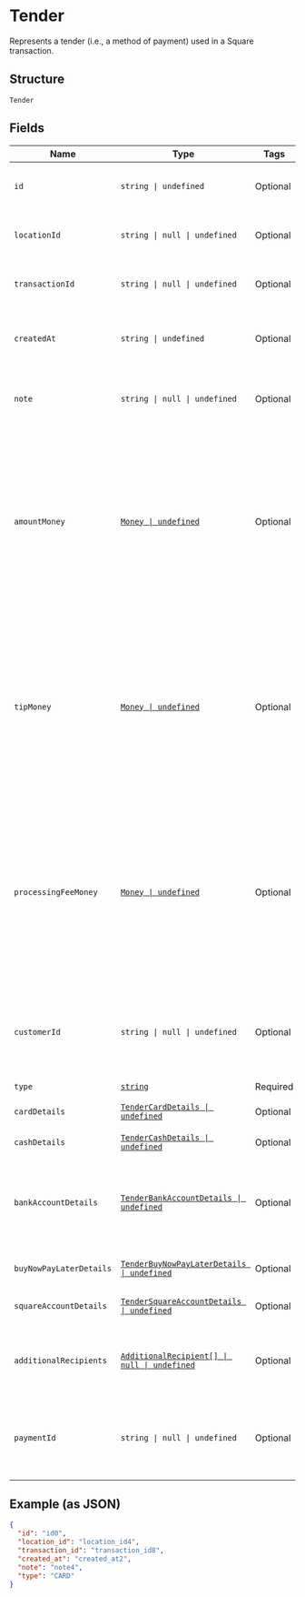 
# Tender

Represents a tender (i.e., a method of payment) used in a Square transaction.

## Structure

`Tender`

## Fields

| Name | Type | Tags | Description |
|  --- | --- | --- | --- |
| `id` | `string \| undefined` | Optional | The tender's unique ID. It is the associated payment ID.<br>**Constraints**: *Maximum Length*: `192` |
| `locationId` | `string \| null \| undefined` | Optional | The ID of the transaction's associated location.<br>**Constraints**: *Maximum Length*: `50` |
| `transactionId` | `string \| null \| undefined` | Optional | The ID of the tender's associated transaction.<br>**Constraints**: *Maximum Length*: `192` |
| `createdAt` | `string \| undefined` | Optional | The timestamp for when the tender was created, in RFC 3339 format.<br>**Constraints**: *Maximum Length*: `32` |
| `note` | `string \| null \| undefined` | Optional | An optional note associated with the tender at the time of payment.<br>**Constraints**: *Maximum Length*: `500` |
| `amountMoney` | [`Money \| undefined`](../../doc/models/money.md) | Optional | Represents an amount of money. `Money` fields can be signed or unsigned.<br>Fields that do not explicitly define whether they are signed or unsigned are<br>considered unsigned and can only hold positive amounts. For signed fields, the<br>sign of the value indicates the purpose of the money transfer. See<br>[Working with Monetary Amounts](https://developer.squareup.com/docs/build-basics/working-with-monetary-amounts)<br>for more information. |
| `tipMoney` | [`Money \| undefined`](../../doc/models/money.md) | Optional | Represents an amount of money. `Money` fields can be signed or unsigned.<br>Fields that do not explicitly define whether they are signed or unsigned are<br>considered unsigned and can only hold positive amounts. For signed fields, the<br>sign of the value indicates the purpose of the money transfer. See<br>[Working with Monetary Amounts](https://developer.squareup.com/docs/build-basics/working-with-monetary-amounts)<br>for more information. |
| `processingFeeMoney` | [`Money \| undefined`](../../doc/models/money.md) | Optional | Represents an amount of money. `Money` fields can be signed or unsigned.<br>Fields that do not explicitly define whether they are signed or unsigned are<br>considered unsigned and can only hold positive amounts. For signed fields, the<br>sign of the value indicates the purpose of the money transfer. See<br>[Working with Monetary Amounts](https://developer.squareup.com/docs/build-basics/working-with-monetary-amounts)<br>for more information. |
| `customerId` | `string \| null \| undefined` | Optional | If the tender is associated with a customer or represents a customer's card on file,<br>this is the ID of the associated customer.<br>**Constraints**: *Maximum Length*: `191` |
| `type` | [`string`](../../doc/models/tender-type.md) | Required | Indicates a tender's type. |
| `cardDetails` | [`TenderCardDetails \| undefined`](../../doc/models/tender-card-details.md) | Optional | Represents additional details of a tender with `type` `CARD` or `SQUARE_GIFT_CARD` |
| `cashDetails` | [`TenderCashDetails \| undefined`](../../doc/models/tender-cash-details.md) | Optional | Represents the details of a tender with `type` `CASH`. |
| `bankAccountDetails` | [`TenderBankAccountDetails \| undefined`](../../doc/models/tender-bank-account-details.md) | Optional | Represents the details of a tender with `type` `BANK_ACCOUNT`.<br><br>See [BankAccountPaymentDetails](../../doc/models/bank-account-payment-details.md)<br>for more exposed details of a bank account payment. |
| `buyNowPayLaterDetails` | [`TenderBuyNowPayLaterDetails \| undefined`](../../doc/models/tender-buy-now-pay-later-details.md) | Optional | Represents the details of a tender with `type` `BUY_NOW_PAY_LATER`. |
| `squareAccountDetails` | [`TenderSquareAccountDetails \| undefined`](../../doc/models/tender-square-account-details.md) | Optional | Represents the details of a tender with `type` `SQUARE_ACCOUNT`. |
| `additionalRecipients` | [`AdditionalRecipient[] \| null \| undefined`](../../doc/models/additional-recipient.md) | Optional | Additional recipients (other than the merchant) receiving a portion of this tender.<br>For example, fees assessed on the purchase by a third party integration. |
| `paymentId` | `string \| null \| undefined` | Optional | The ID of the [Payment](entity:Payment) that corresponds to this tender.<br>This value is only present for payments created with the v2 Payments API.<br>**Constraints**: *Maximum Length*: `192` |

## Example (as JSON)

```json
{
  "id": "id0",
  "location_id": "location_id4",
  "transaction_id": "transaction_id8",
  "created_at": "created_at2",
  "note": "note4",
  "type": "CARD"
}
```

